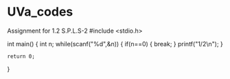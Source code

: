 # UVa_codes
Assignment for 1.2 S.P.L.S-2 
#include <stdio.h>

int main()
{
    int n;
    while(scanf("%d",&n))
    {
        if(n==0)
        {
            break;
        }
        printf("1/2\n");
    }

    return 0;
}

